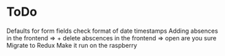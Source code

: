 # ToDo
Defaults for form fields
check format of date timestamps
Adding absences in the frontend => +
delete abscences in the frontend => open are you sure
Migrate to Redux
Make it run on the raspberry
